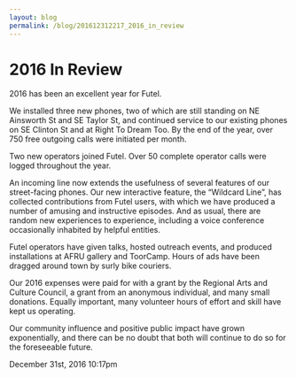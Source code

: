 ```yaml
---
layout: blog
permalink: /blog/201612312217_2016_in_review
---
```


# 2016 In Review

2016 has been an excellent year for Futel.<br/>

We installed three new phones, two of which are still standing on NE Ainsworth St and SE Taylor St, and continued service to our existing phones on SE Clinton St and at Right To Dream Too. By the end of the year, over 750 free outgoing calls were initiated per month.

Two new operators joined Futel. Over 50 complete operator calls were logged throughout the year.

An incoming line now extends the usefulness of several features of our street-facing phones. Our new interactive feature, the &ldquo;Wildcard Line&rdquo;, has collected contributions from Futel users, with which we have produced a number of amusing and instructive episodes. And as usual, there are random new experiences to experience, including a voice conference occasionally inhabited by helpful entities.

Futel operators have given talks, hosted outreach events, and produced installations at AFRU gallery and ToorCamp. Hours of ads have been dragged around town by surly bike couriers.

Our 2016 expenses were paid for with a grant by the Regional Arts and Culture Council, a grant from an anonymous individual, and many small donations. Equally important, many volunteer hours of effort and skill have kept us operating.

Our community influence and positive public impact have grown exponentially, and there can be no doubt that both will continue to do so for the foreseeable future.



<div id="footer">
<span id="timestamp"> December 31st, 2016 10:17pm </span>
</div>
